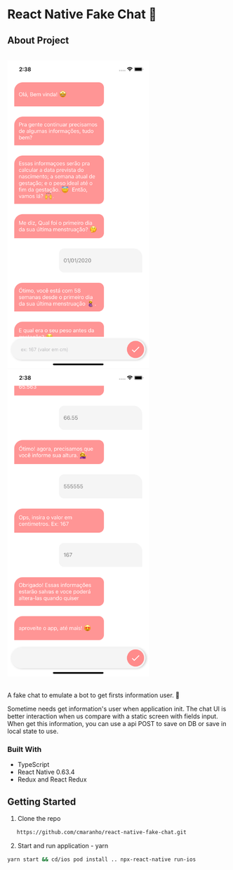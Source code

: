 # React Native Fake Chat 🤖

## About Project

<br>
<img height="700" src="https://github.com/cmaranho/react-native-fake-chat/blob/main/img/Simulator%20Screen%20Shot%20-%20iPhone%2011%20-%202021-02-12%20at%2014.38.34.png?raw=true" />
<img height="700" src="https://github.com/cmaranho/react-native-fake-chat/blob/main/img/Simulator%20Screen%20Shot%20-%20iPhone%2011%20-%202021-02-12%20at%2014.38.57.png?raw=true" />
<br>
<br>

A fake chat to emulate a bot to get firsts information user. 📲

Sometime needs get information's user when application init.
The chat UI is better interaction when us compare with a static screen with fields input.
When get this information, you can use a api POST to save on DB or save in local state to use.

### Built With

- TypeScript
- React Native 0.63.4
- Redux and React Redux

## Getting Started

1. Clone the repo

```sh
   https://github.com/cmaranho/react-native-fake-chat.git
```

2. Start and run application - yarn

```sh
yarn start && cd/ios pod install .. npx-react-native run-ios
```
